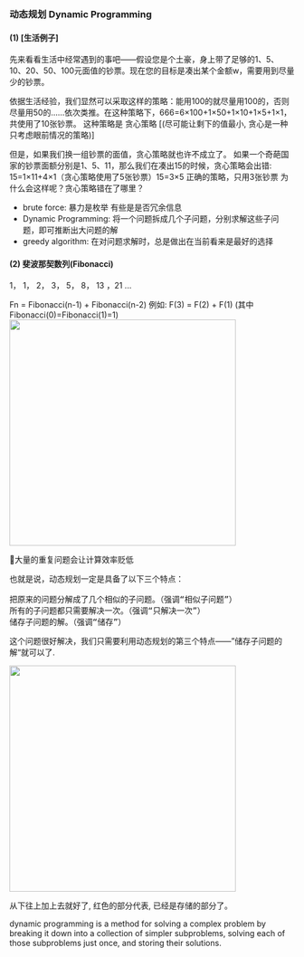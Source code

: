 
### 动态规划 Dynamic Programming

<h4>(1) [生活例子]</h4>

<p>

先来看看生活中经常遇到的事吧——假设您是个土豪，身上带了足够的1、5、10、20、50、100元面值的钞票。现在您的目标是凑出某个金额w，需要用到尽量少的钞票。

依据生活经验，我们显然可以采取这样的策略：能用100的就尽量用100的，否则尽量用50的……依次类推。在这种策略下，666=6×100+1×50+1×10+1×5+1×1，共使用了10张钞票。
这种策略是 贪心策略 [(尽可能让剩下的值最小, 贪心是一种只考虑眼前情况的策略)]

但是，如果我们换一组钞票的面值，贪心策略就也许不成立了。
如果一个奇葩国家的钞票面额分别是1、5、11，那么我们在凑出15的时候，贪心策略会出错: 15=1×11+4×1（贪心策略使用了5张钞票）15=3×5 正确的策略，只用3张钞票
为什么会这样呢？贪心策略错在了哪里？
</p>

- brute force: 暴力是枚举 有些是是否冗余信息
- Dynamic Programming: 将一个问题拆成几个子问题，分别求解这些子问题，即可推断出大问题的解
- greedy algorithm: 在对问题求解时，总是做出在当前看来是最好的选择

<h4>(2) 斐波那契数列(Fibonacci)</h4>
1， 1， 2， 3， 5， 8， 13 ，21 ...

Fn = Fibonacci(n-1) + Fibonacci(n-2)
例如: F(3) = F(2) + F(1)
(其中Fibonacci(0)=Fibonacci(1)=1)
<img data-rawheight="310" src="https://pic1.zhimg.com/80/v2-82dbeb092f6723332e4fbe2ad773b16c_hd.jpg" data-size="normal" data-rawwidth="734" class="origin_image zh-lightbox-thumb lazy" width="400" data-original="https://pic1.zhimg.com/v2-82dbeb092f6723332e4fbe2ad773b16c_r.jpg" data-actualsrc="https://pic1.zhimg.com/50/v2-82dbeb092f6723332e4fbe2ad773b16c_hd.jpg">

大量的重复问题会让计算效率贬低

<pre>
也就是说，动态规划一定是具备了以下三个特点：

把原来的问题分解成了几个相似的子问题。（强调“相似子问题”）
所有的子问题都只需要解决一次。（强调“只解决一次”）
储存子问题的解。（强调“储存”）
</pre>

这个问题很好解决，我们只需要利用动态规划的第三个特点——”储存子问题的解“就可以了.

<img data-rawheight="296" src="https://pic3.zhimg.com/80/v2-e6134d1195f7413d56b060462be26c75_hd.jpg" data-size="normal" data-rawwidth="562" class="origin_image zh-lightbox-thumb lazy" width="400" >

从下往上加上去就好了, 红色的部分代表, 已经是存储的部分了。

<div>
dynamic programming is a method for solving a complex problem by breaking it down into a collection of simpler subproblems, solving each of those subproblems just once, and storing their solutions.
</div>